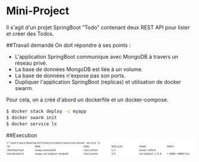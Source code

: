 # Mini-Project 
Il s'agit d'un projet SpringBoot "Todo" contenant deux REST API
pour lister et créer des Todos.

##Travail demandé 
On doit répondre à ses points : 
* L'application SpringBoot communique avec MongoDB à travers un réseau privé.
* La base de données MongoDB est liée à un volume.
* La base de données n'expose pas son ports.
* Dupliquer l'application SpringBoot (replicas) et utilisation de docker swarm.


Pour cela, on a créé d'abord un dockerfile et un docker-compose. 

```bash
$ docker stack deploy -c myapp
$ docker swarm init
$ docker service ls
```
##Execution
![home](exec.png)